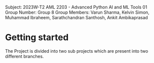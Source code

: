 Subject: 2023W-T2 AML 2203 - Advanced Python AI and ML Tools 01 Group Number: Group 8 Group Members: Varun Sharma, Kelvin Simon, Muhammad Ibraheem, Sarathchandran Santhosh, Ankit Ambikaprasad


Getting started<a name="TOP"></a>
===================

The Project is divided into two sub projects which are present into two different branches.
